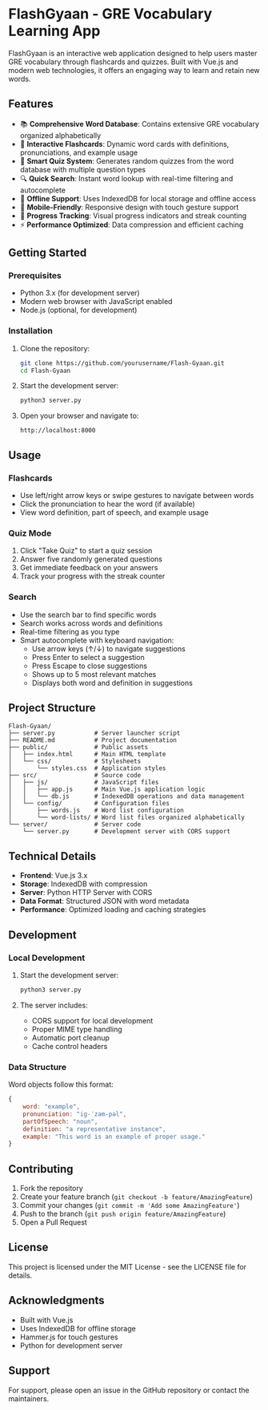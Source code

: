 # FlashGyaan - GRE Vocabulary Learning App

FlashGyaan is an interactive web application designed to help users master GRE vocabulary through flashcards and quizzes. Built with Vue.js and modern web technologies, it offers an engaging way to learn and retain new words.

## Features

- 📚 **Comprehensive Word Database**: Contains extensive GRE vocabulary organized alphabetically
- 🔄 **Interactive Flashcards**: Dynamic word cards with definitions, pronunciations, and example usage
- 📝 **Smart Quiz System**: Generates random quizzes from the word database with multiple question types
- 🔍 **Quick Search**: Instant word lookup with real-time filtering and autocomplete
- 💾 **Offline Support**: Uses IndexedDB for local storage and offline access
- 📱 **Mobile-Friendly**: Responsive design with touch gesture support
- 🎯 **Progress Tracking**: Visual progress indicators and streak counting
- ⚡ **Performance Optimized**: Data compression and efficient caching

## Getting Started

### Prerequisites

- Python 3.x (for development server)
- Modern web browser with JavaScript enabled
- Node.js (optional, for development)

### Installation

1. Clone the repository:
   ```bash
   git clone https://github.com/yourusername/Flash-Gyaan.git
   cd Flash-Gyaan
   ```

2. Start the development server:
   ```bash
   python3 server.py
   ```

3. Open your browser and navigate to:
   ```
   http://localhost:8000
   ```

## Usage

### Flashcards

- Use left/right arrow keys or swipe gestures to navigate between words
- Click the pronunciation to hear the word (if available)
- View word definition, part of speech, and example usage

### Quiz Mode

1. Click "Take Quiz" to start a quiz session
2. Answer five randomly generated questions
3. Get immediate feedback on your answers
4. Track your progress with the streak counter

### Search

- Use the search bar to find specific words
- Search works across words and definitions
- Real-time filtering as you type
- Smart autocomplete with keyboard navigation:
  - Use arrow keys (↑/↓) to navigate suggestions
  - Press Enter to select a suggestion
  - Press Escape to close suggestions
  - Shows up to 5 most relevant matches
  - Displays both word and definition in suggestions

## Project Structure

```
Flash-Gyaan/
├── server.py           # Server launcher script
├── README.md           # Project documentation
├── public/             # Public assets
│   ├── index.html      # Main HTML template
│   └── css/            # Stylesheets
│       └── styles.css  # Application styles
├── src/                # Source code
│   ├── js/             # JavaScript files
│   │   ├── app.js      # Main Vue.js application logic
│   │   └── db.js       # IndexedDB operations and data management
│   └── config/         # Configuration files
│       ├── words.js    # Word list configuration
│       └── word-lists/ # Word list files organized alphabetically
└── server/             # Server code
    └── server.py       # Development server with CORS support
```

## Technical Details

- **Frontend**: Vue.js 3.x
- **Storage**: IndexedDB with compression
- **Server**: Python HTTP Server with CORS
- **Data Format**: Structured JSON with word metadata
- **Performance**: Optimized loading and caching strategies

## Development

### Local Development

1. Start the development server:
   ```bash
   python3 server.py
   ```

2. The server includes:
   - CORS support for local development
   - Proper MIME type handling
   - Automatic port cleanup
   - Cache control headers

### Data Structure

Word objects follow this format:
```javascript
{
    word: "example",
    pronunciation: "ig-ˈzam-pəl",
    partOfSpeech: "noun",
    definition: "a representative instance",
    example: "This word is an example of proper usage."
}
```

## Contributing

1. Fork the repository
2. Create your feature branch (`git checkout -b feature/AmazingFeature`)
3. Commit your changes (`git commit -m 'Add some AmazingFeature'`)
4. Push to the branch (`git push origin feature/AmazingFeature`)
5. Open a Pull Request

## License

This project is licensed under the MIT License - see the LICENSE file for details.

## Acknowledgments

- Built with Vue.js
- Uses IndexedDB for offline storage
- Hammer.js for touch gestures
- Python for development server

## Support

For support, please open an issue in the GitHub repository or contact the maintainers. 